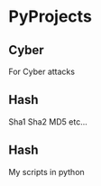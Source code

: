 # PyProjects

## Cyber 
For Cyber attacks 

## Hash 
Sha1 Sha2 MD5 etc...

## Hash 
My scripts in python
